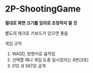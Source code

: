 # 2P-ShootingGame
**절대로 화면 크기를 임의로 조정하지 말 것**

별도의 매크로 키보드가 있으면 좋음

게임 규칙
1. WASD, 방향키로 움직임
2. 선택할 때나 게임 도중 일시정지는 4번(3초)
3. 012 과 567로 공격
